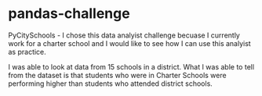# pandas-challenge
PyCitySchools - I chose this data analyist challenge becuase I currently work for a charter school and I would like to see how I can use this analyist as practice.

I was able to look at data from 15 schools in a district. What I was able to tell from the dataset is that students who were in Charter Schools were performing higher than students who attended district schools.
